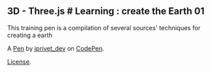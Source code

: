 3D - Three.js # Learning : create the Earth 01
----------------------------------------------
This training pen is a compilation of several sources' techniques for creating a earth

A [Pen](http://codepen.io/jprivet_dev/pen/4629bad6a7ed6363ce7c62650cbc38c1) by [jprivet_dev](http://codepen.io/jprivet_dev) on [CodePen](http://codepen.io/).

[License](http://codepen.io/jprivet_dev/pen/4629bad6a7ed6363ce7c62650cbc38c1/license).